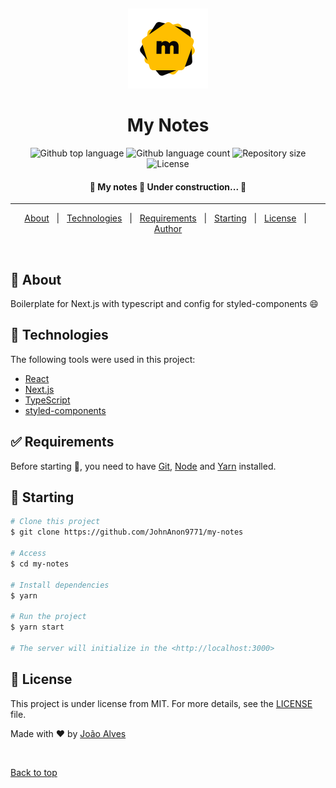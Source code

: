 <div align="center" id="top">

&#xa0;

<img src='public/logo.svg'/>
</div>

<h1 align="center">
 My Notes</h1>

<p align="center">
  <img alt="Github top language" src="https://img.shields.io/github/languages/top/JohnAnon9771/my-notes?color=56BEB8">

  <img alt="Github language count" src="https://img.shields.io/github/languages/count/JohnAnon9771/my-notes?color=56BEB8">

  <img alt="Repository size" src="https://img.shields.io/github/repo-size/JohnAnon9771/my-notes?color=56BEB8">

  <img alt="License" src="https://img.shields.io/github/license/JohnAnon9771/my-notes?color=56BEB8">
</p>

<!-- Status -->

<h4 align="center">
	🚧  My notes 🚀 Under construction...  🚧
</h4>

<hr>

<p align="center">
  <a href="#dart-about">About</a> &#xa0; | &#xa0; 
  <a href="#rocket-technologies">Technologies</a> &#xa0; | &#xa0;
  <a href="#white_check_mark-requirements">Requirements</a> &#xa0; | &#xa0;
  <a href="#checkered_flag-starting">Starting</a> &#xa0; | &#xa0;
  <a href="#memo-license">License</a> &#xa0; | &#xa0;
  <a href="https://github.com/{{YOUR_GITHUB_USERNAME}}" target="_blank">Author</a>
</p>

<br>

## :dart: About

Boilerplate for Next.js with typescript and config for styled-components 😄

## :rocket: Technologies

The following tools were used in this project:

- [React](https://pt-br.reactjs.org/)
- [Next.js](https://nextjs.org/)
- [TypeScript](https://www.typescriptlang.org/)
- [styled-components](https://styled-components.com/)

## :white_check_mark: Requirements

Before starting :checkered_flag:, you need to have [Git](https://git-scm.com), [Node](https://nodejs.org/en/) and [Yarn](https://yarnpkg.com/) installed.

## :checkered_flag: Starting

```bash
# Clone this project
$ git clone https://github.com/JohnAnon9771/my-notes

# Access
$ cd my-notes

# Install dependencies
$ yarn

# Run the project
$ yarn start

# The server will initialize in the <http://localhost:3000>
```

## :memo: License

This project is under license from MIT. For more details, see the [LICENSE](LICENSE.md) file.

Made with :heart: by <a href="https://github.com/JohnAnon9771" target="_blank">João Alves</a>

&#xa0;

<a href="#top">Back to top</a>
